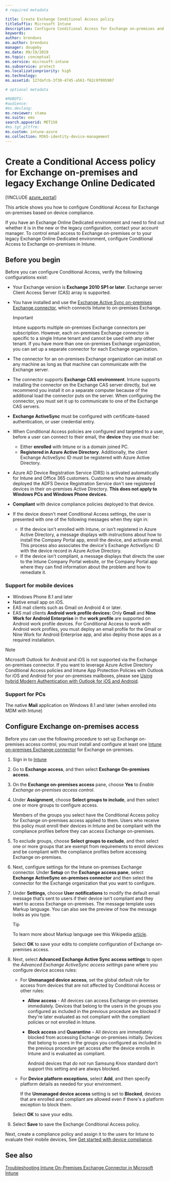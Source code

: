 ```yaml
---
# required metadata

title: Create Exchange Conditional Access policy
titleSuffix: Microsoft Intune
description: Configure Conditional Access for Exchange on-premises and legacy Exchange Online Dedicated in Intune.
keywords:
author: brenduns
ms.author: brenduns
manager: dougeby
ms.date: 09/19/2019
ms.topic: conceptual
ms.service: microsoft-intune
ms.subservice: protect
ms.localizationpriority: high
ms.technology:
ms.assetid: 127dafcb-3f30-4745-a561-f62c9f095907

# optional metadata

#ROBOTS:
#audience:
#ms.devlang:
ms.reviewer: stama
ms.suite: ems
search.appverid: MET150
#ms.tgt_pltfrm:
ms.custom: intune-azure
ms.collection: M365-identity-device-management
---
```


# Create a Conditional Access policy for Exchange on-premises and legacy Exchange Online Dedicated

[!INCLUDE [azure_portal](../includes/azure_portal.md)]

This article shows you how to configure Conditional Access for Exchange on-premises based on device compliance.

If you have an Exchange Online Dedicated environment and need to find out whether it is in the new or the legacy configuration, contact your account manager. To control email access to Exchange on-premises or to your legacy Exchange Online Dedicated environment, configure Conditional Access to Exchange on-premises in Intune.

## Before you begin

Before you can configure Conditional Access, verify the following configurations exist:

- Your Exchange version is **Exchange 2010 SP1 or later**. Exchange server Client Access Server (CAS) array is supported.

- You have installed and use the [Exchange Active Sync on-premises Exchange connector](exchange-connector-install.md), which connects Intune to on-premises Exchange.

    >[!IMPORTANT]  
    >Intune supports multiple on-premises Exchange connectors per subscription.  However, each on-premises Exchange connector is specific to a single Intune tenant and cannot be used with any other tenant.  If you have more than one on-premises Exchange organization, you can set up a separate connector for each Exchange organization.

- The connector for an on-premises Exchange organization can install on any machine as long as that machine can communicate with the Exchange server.

- The connector supports **Exchange CAS environment**. Intune supports installing the connector on the Exchange CAS server directly, but we recommend you install it on a separate computer because of the additional load the connector puts on the server. When configuring the connector, you must set it up to communicate to one of the Exchange CAS servers.

- **Exchange ActiveSync** must be configured with certificate-based authentication, or user credential entry.

- When Conditional Access policies are configured and targeted to a user, before a user can connect to their email, the **device** they use must be:
  - Either **enrolled** with Intune or is a domain joined PC.
  - **Registered in Azure Active Directory**. Additionally, the client Exchange ActiveSync ID must be registered with Azure Active Directory.

- Azure AD Device Registration Service (DRS) is activated automatically for Intune and Office 365 customers. Customers who have already deployed the ADFS Device Registration Service don't see registered devices in their on-premises Active Directory. **This does not apply to Windows PCs and Windows Phone devices**.

- **Compliant** with device compliance policies deployed to that device.

- If the device doesn't meet Conditional Access settings, the user is presented with one of the following messages when they sign in:
  - If the device isn't enrolled with Intune, or isn't registered in Azure Active Directory, a message displays with instructions about how to install the Company Portal app, enroll the device, and activate email. This process also associates the device's Exchange ActiveSync ID with the device record in Azure Active Directory.
  - If the device isn't compliant, a message displays that directs the user to the Intune Company Portal website, or the Company Portal app where they can find information about the problem and how to remediate it.

### Support for mobile devices

- Windows Phone 8.1 and later
- Native email app on iOS.
- EAS mail clients such as Gmail on Android 4 or later.
- EAS mail clients **Android work profile devices:** Only **Gmail** and **Nine Work for Android Enterprise** in the **work profile** are supported on Android work profile devices. For Conditional Access to work with Android work profiles, you must deploy an email profile for the Gmail or Nine Work for Android Enterprise app, and also deploy those apps as a required installation.

> [!NOTE]
> Microsoft Outlook for Android and iOS is not supported via the Exchange on-premises connector. If you want to leverage Azure Active Directory Conditional Access policies and Intune App Protection Policies with Outlook for iOS and Android for your on-premises mailboxes, please see [Using hybrid Modern Authentication with Outlook for iOS and Android](https://docs.microsoft.com/Exchange/clients/outlook-for-ios-and-android/use-hybrid-modern-auth). 

### Support for PCs

The native **Mail** application on Windows 8.1 and later (when enrolled into MDM with Intune)

## Configure Exchange on-premises access

Before you can use the following procedure to set up Exchange on-premises access control, you must install and configure at least one [Intune on-premises Exchange connector](exchange-connector-install.md) for Exchange on-premises.

1. Sign in to [Intune](https://go.microsoft.com/fwlink/?linkid=2090973)

2. Go to **Exchange access**, and then select **Exchange On-premises access**. 

3. On the **Exchange on-premises access** pane, choose **Yes** to *Enable Exchange on-premises access control*.

4. Under **Assignment**, choose **Select groups to include**, and then select one or more groups to configure access. 

   Members of the groups you select have the Conditional Access policy for Exchange on-premises access applied to them. Users who receive this policy must enroll their devices in Intune and be compliant with the compliance profiles before they can access Exchange on-premises.

5. To exclude groups, choose **Select groups to exclude**, and then select one or more groups that are exempt from requirements to enroll devices and be compliant with the compliance profiles before accessing Exchange on-premises. 

6. Next, configure settings for the Intune on-premises Exchange connector.  Under **Setup** on the **Exchange access pane**, select **Exchange ActiveSync on-premises connector** and then select the connector for the Exchange organization that you want to configure.

7. Under **Settings**, choose **User notifications** to modify the default email message that’s sent to users if their device isn't compliant and they want to access Exchange on-premises. The message template uses Markup language.  You can also see the preview of how the message looks as you type.
   > [!TIP]
   > To learn more about Markup language see this Wikipedia [article](https://en.wikipedia.org/wiki/Markup_language).
 
   Select **OK** to save your edits to complete configuration of Exchange on-premises access.

8. Next, select **Advanced Exchange Active Sync access settings** to open the *Advanced Exchange ActiveSync access settings* pane where you configure device access rules:  

   - For **Unmanaged device access**, set the global default rule for access from devices that are not affected by Conditional Access or other rules:

     - **Allow access** - All devices can access Exchange on-premises immediately. Devices that belong to the users in the groups you configured as included in the previous procedure are blocked if they're later evaluated as not compliant with the compliant policies or not enrolled in Intune.

     - **Block access** and **Quarantine** – All devices are immediately blocked from accessing Exchange on-premises initially. Devices that belong to users in the groups you configured as included in the previous procedure get access after the device enrolls in Intune and is evaluated as compliant. 

       Android devices that *do not* run Samsung Knox standard don’t support this setting and are always blocked.

   -  For **Device platform exceptions**, select **Add**, and then specify platform details as needed for your environment. 
   
      If the **Unmanaged device access** setting is set to **Blocked**, devices that are enrolled and compliant are allowed even if there's a platform exception to block them.  
   
   Select **OK** to save your edits.

9. Select **Save** to save the Exchange Conditional Access policy.

Next, create a compliance policy and assign it to the users for Intune to evaluate their mobile devices, See [Get started with device compliance](device-compliance-get-started.md).

## See also

[Troubleshooting Intune On-Premises Exchange Connector in Microsoft Intune](https://support.microsoft.com/help/4471887)
